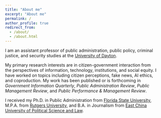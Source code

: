 ```yaml
---
title: "About me"
excerpt: "About me"
permalink: /
author_profile: true
redirect_from: 
  - /about/
  - /about.html
---
```


I am an assistant professor of public administration, public policy, criminal justice, and security studies at the [University of Dayton](https://udayton.edu/artssciences/academics/politicalscience/index.php).

My primary research interests are in citizen-government interaction from the perspectives of information, technology, institutions, and social equity. I have worked on topics including citizen perceptions, fake news, AI ethics, and coproduction. My work has been published or is forthcoming in _Government Information Quarterly_, _Public Administration Review_, _Public Management Review_, and _Public Performance & Management Review_.

I received my Ph.D. in Public Administration from [Florida State University](https://coss.fsu.edu/askew/), M.P.A. from [Rutgers University](https://spaa.newark.rutgers.edu/), and B.A. in Journalism from [East China University of Political Science and Law](https://www.ecupl.edu.cn/).
